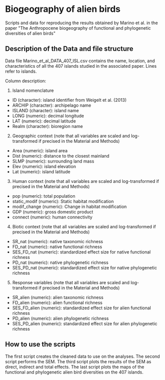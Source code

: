 # Biogeography of alien birds
Scripts and data for reproducing the results obtained by Marino et al. in the paper "The Anthropocene biogeography of functional and phylogenetic diversities of alien birds"

## Description of the Data and file structure
Data file Marino_et_al_DATA_407_ISL.csv contains the name, location, and characteristics of all the 407 islands studied in the associated paper. Lines refer to islands.

Column description:

1. Island nomenclature
- ID (character): island identifier from Weigelt et al. (2013)
- ARCHIP (character): archipelago name
- ISLAND (character): island name
- LONG (numeric): decimal longitude
- LAT (numeric): decimal latitude
- Realm (character): bioregion name

2. Geographic context (note that all variables are scaled and log-transformed if precised in the Material and Methods)
- Area (numeric): island area
- Dist (numeric): distance to the closest mainland
- SLMP (numeric): surrounding land mass
- Elev (numeric): island elevation
- Lat (numeric): island latitude

3. Human context (note that all variables are scaled and log-transformed if precised in the Material and Methods)
- pop (numeric): total population
- static_modif (numeric): Static habitat modification
- modif_change (numeric): Change in habitat modification
- GDP (numeric): gross domestic product
- connect (numeric): human connectivity 

4. Biotic context (note that all variables are scaled and log-transformed if precised in the Material and Methods)
- SR_nat (numeric): native taxonomic richness
- FD_nat (numeric): native functional richness
- SES_FD_nat (numeric): standardized effect size for native functional richness
- PD_nat (numeric): native phylogenetic richness
- SES_PD_nat (numeric): standardized effect size for native phylogenetic richness

5. Response variables (note that all variables are scaled and log-transformed if precised in the Material and Methods)
- SR_alien (numeric): alien taxonomic richness
- FD_alien (numeric): alien functional richness
- SES_FD_alien (numeric): standardized effect size for alien functional richness
- PD_alien (numeric): alien phylogenetic richness
- SES_PD_alien (numeric): standardized effect size for alien phylogenetic richness


## How to use the scripts
The first script creates the cleaned data to use on the analyses. The second script performs the SEM. The third script plots the results of the SEM as direct, indirect and total effects. The last script plots the maps of the functional and phylogenetic alien bird diversities on the 407 islands.
